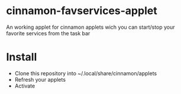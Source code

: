 # cinnamon-favservices-applet
An working applet for cinnamon applets wich you can start/stop your favorite services from the task bar

# Install
* Clone this repository into ~/.local/share/cinnamon/applets
* Refresh your applets
* Activate
